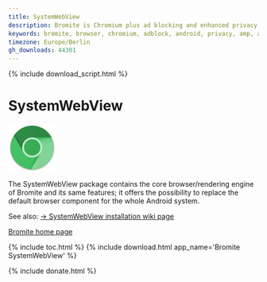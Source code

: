 ```yaml
---
title: SystemWebView
description: Bromite is Chromium plus ad blocking and enhanced privacy; take back your browser
keywords: bromite, browser, chromium, adblock, android, privacy, amp, arm, arm64, 8.1, 8.0, 4.4, 5.0, 5.1, 6.0, 7.0, 7.1, kitkat, lollipop, marshmallow, nougat, oreo, aroma, super, stock, full, mini, micro, nano, pico, tvstock, background video
timezone: Europe/Berlin
gh_downloads: 44301
---
```

{% include download_script.html %}
# SystemWebView

<img title="Bromite - Take back your browser!" src="/android-icon-192x192.png" width="96" alt="Bromite" />

The SystemWebView package contains the core browser/rendering engine of Bromite and its same features; it offers the possibility to replace the default browser component for the whole Android system.

See also: [&rarr; SystemWebView installation wiki page](https://github.com/bromite/bromite/wiki/Installing-SystemWebView)

[Bromite home page](/)

{% include toc.html %}
{% include download.html app_name='Bromite SystemWebView' %}

{% include donate.html %}
